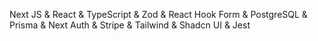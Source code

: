 Next JS & React & TypeScript & Zod & React Hook Form & PostgreSQL & Prisma &  Next Auth & Stripe & Tailwind & Shadcn UI & Jest
